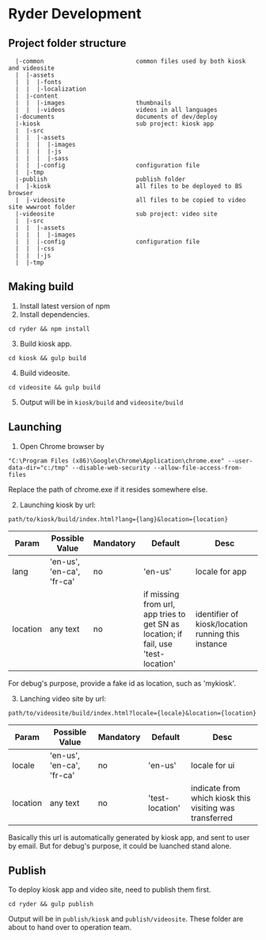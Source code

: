 # Ryder Development

## Project folder structure
```
  |-common                          common files used by both kiosk and videosite
  |  |-assets
  |  |  |-fonts
  |  |  |-localization
  |  |-content
  |  |  |-images                    thumbnails
  |  |  |-videos                    videos in all languages
  |-documents                       documents of dev/deploy
  |-kiosk                           sub project: kiosk app
  |  |-src
  |  |  |-assets
  |  |  |  |-images
  |  |  |  |-js
  |  |  |  |-sass
  |  |  |-config                    configuration file
  |  |-tmp
  |-publish                         publish folder
  |  |-kiosk                        all files to be deployed to BS browser
  |  |-videosite                    all files to be copied to video site wwwroot folder
  |-videosite                       sub project: video site
  |  |-src
  |  |  |-assets
  |  |  |  |-images
  |  |  |-config                    configuration file
  |  |  |-css
  |  |  |-js
  |  |-tmp
```

## Making build

1. Install latest version of npm
2. Install dependencies.
```
cd ryder && npm install
```
3. Build kiosk app.
```
cd kiosk && gulp build
```
4. Build videosite.
```
cd videosite && gulp build
```
5. Output will be in `kiosk/build` and `videosite/build`

## Launching

1. Open Chrome browser by
```
"C:\Program Files (x86)\Google\Chrome\Application\chrome.exe" --user-data-dir="c:/tmp" --disable-web-security --allow-file-access-from-files
```
Replace the path of chrome.exe if it resides somewhere else.

2. Launching kiosk by url:
```
path/to/kiosk/build/index.html?lang={lang}&location={location}
```
| Param | Possible Value | Mandatory | Default | Desc |
| ------ | ------ | ------ | ------ | ------ |
| lang | 'en-us', 'en-ca', 'fr-ca' | no | 'en-us' | locale for app |
| location | any text | no | if missing from url, app tries to get SN as location; if fail, use 'test-location' | identifier of kiosk/location running this instance |

For debug's purpose, provide a fake id as location, such as 'mykiosk'.

3. Lanching video site by url:
```
path/to/videosite/build/index.html?locale={locale}&location={location}
```
| Param | Possible Value | Mandatory | Default | Desc |
| ------ | ------ | ------ | ------ | ------ |
| locale | 'en-us', 'en-ca', 'fr-ca' | no | 'en-us' | locale for ui |
| location | any text | no | 'test-location' | indicate from which kiosk this visiting was transferred |

Basically this url is automatically generated by kiosk app, and sent to user by email. But for debug's purpose, it could be luanched stand alone.

## Publish

To deploy kiosk app and video site, need to publish them first.
```
cd ryder && gulp publish
```
Output will be in `publish/kiosk` and `publish/videosite`. These folder are about to hand over to operation team.
